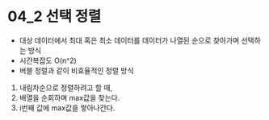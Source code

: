 # 04_2 선택 정렬

- 대상 데이터에서 최대 혹은 최소 데이터를 데이터가 나열된 순으로 찾아가며 선택하는 방식
- 시간복잡도 O(n^2)
- 버블 정렬과 같이 비효율적인 정렬 방식

1. 내림차순으로 정렬하려고 할 때,
2. 배열을 순회하며 max값을 찾는다.
3. i번째 값에 max값을 쌓아나간다. 
